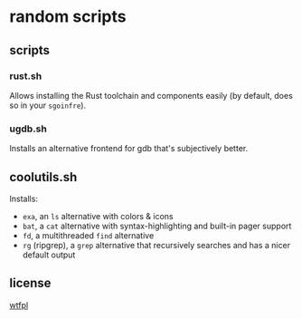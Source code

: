 # random scripts

## scripts

### rust.sh

Allows installing the Rust toolchain and components easily (by default, does so in your `sgoinfre`).

### ugdb.sh

Installs an alternative frontend for gdb that's subjectively better.

## coolutils.sh

Installs:
- `exa`, an `ls` alternative with colors & icons
- `bat`, a `cat` alternative with syntax-highlighting and built-in pager support
- `fd`, a multithreaded `find` alternative
- `rg` (ripgrep), a `grep` alternative that recursively searches and has a nicer default output

## license

[wtfpl](./COPYING)
